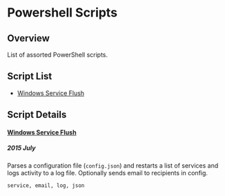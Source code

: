 # Powershell Scripts

Overview
--------
List of assorted PowerShell scripts.


Script List
-----------
* [Windows Service Flush](#service-flush)


Script Details
----------------------------
#### [Windows Service Flush](id:windows-service-flush)
##### 2015 July

Parses a configuration file (`config.json`) and restarts a list of services and
logs activity to a log file.  Optionally sends email to recipients in config.

``` service, email, log, json ```
